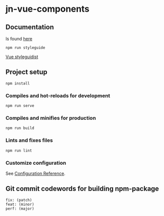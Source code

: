 # jn-vue-components

## Documentation
Is found [here](https://jobbnorge.github.io/jn-components/docs/)

```
npm run styleguide
```


[Vue styleguidist](https://vue-styleguidist.github.io/)

## Project setup
```
npm install
```

### Compiles and hot-reloads for development
```
npm run serve
```

### Compiles and minifies for production
```
npm run build
```

### Lints and fixes files
```
npm run lint
```

### Customize configuration
See [Configuration Reference](https://cli.vuejs.org/config/).

## Git commit codewords for building npm-package
```
fix: (patch)
feat: (minor)
perf: (major)
```

